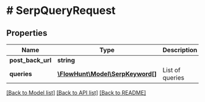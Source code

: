 # # SerpQueryRequest

## Properties

Name | Type | Description | Notes
------------ | ------------- | ------------- | -------------
**post_back_url** | **string** |  | [optional]
**queries** | [**\FlowHunt\Model\SerpKeyword[]**](SerpKeyword.md) | List of queries |

[[Back to Model list]](../../README.md#models) [[Back to API list]](../../README.md#endpoints) [[Back to README]](../../README.md)
